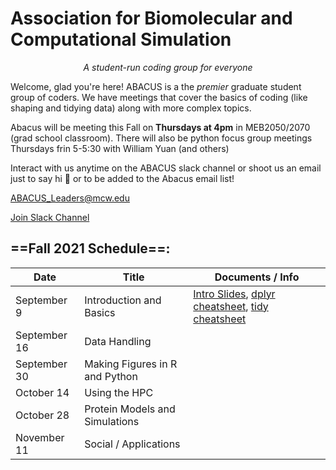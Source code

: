 # Association for Biomolecular and Computational Simulation

<div align="center" ><em>A student-run coding group for everyone</em></div> 

Welcome, glad you're here! ABACUS is a the *premier* graduate student group of coders. We have meetings that cover the basics of coding (like shaping and tidying data) along with more complex topics.

Abacus will be meeting this Fall on **Thursdays at 4pm** in MEB2050/2070 (grad school classroom). There will also be python focus group meetings Thursdays frin 5-5:30 with William Yuan (and others)

Interact with us anytime on the ABACUS slack channel or shoot us an email just to say hi :wave: or to be added to the Abacus email list!

<ABACUS_Leaders@mcw.edu>

[Join Slack Channel](https://join.slack.com/t/abacus-mcw/shared_invite/zt-ua3b6avp-SI2VD2aA8uDEZc1tvVbi7Q)


## ==Fall 2021 Schedule==:

| Date         | Title                          | Documents / Info |
|--------------|--------------------------------|------------------|
| September 9  | Introduction and Basics        |  [Intro Slides](assets/abacus_intro_9_2021.pdf), [dplyr  cheatsheet](assets/data-transformation.pdf), [tidy cheatsheet](assets/data-import.pdf)               |
| September 16 | Data Handling                  |                  |
| September 30 | Making Figures in R and Python |                  |
| October 14   | Using the HPC                  |                  |
| October 28   | Protein Models and Simulations |                  |
| November 11  | Social / Applications          |                  |
